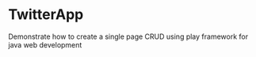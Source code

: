 # TwitterApp
Demonstrate how to create a single page CRUD using play framework for java web development

